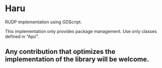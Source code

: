 # Haru
RUDP implementation using GDScript.

This implementation only provides package management. Use only classes defined in "Api/".

## Any contribution that optimizes the implementation of the library will be welcome.
